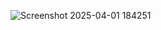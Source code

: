 ![Screenshot 2025-04-01 184251](https://github.com/user-attachments/assets/79b02222-24eb-4f40-8358-16072e1f12d2)


